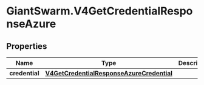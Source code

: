 # GiantSwarm.V4GetCredentialResponseAzure

## Properties

Name | Type | Description | Notes
------------ | ------------- | ------------- | -------------
**credential** | [**V4GetCredentialResponseAzureCredential**](V4GetCredentialResponseAzureCredential.md) |  | [optional] 


